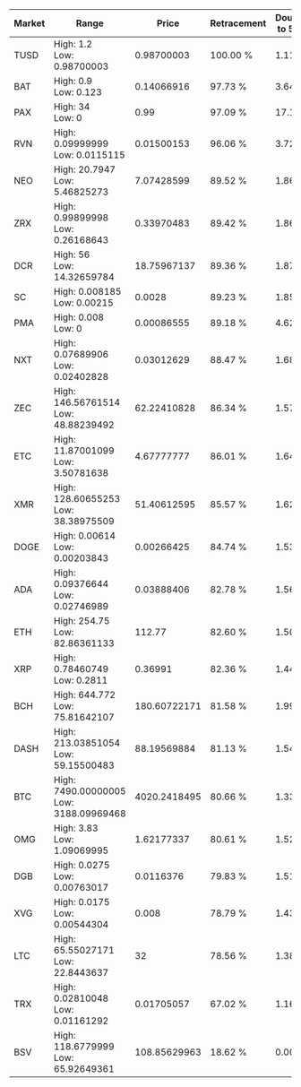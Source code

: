 | Market | Range | Price| Retracement | Doubles to 50% |
| --- | --- | --- | --- | --- |
| TUSD | High: 1.2<br />Low: 0.98700003 | 0.98700003 | 100.00 % | 1.11 |
| BAT | High: 0.9<br />Low: 0.123 | 0.14066916 | 97.73 % | 3.64 |
| PAX | High: 34<br />Low: 0 | 0.99 | 97.09 % | 17.17 |
| RVN | High: 0.09999999<br />Low: 0.0115115 | 0.01500153 | 96.06 % | 3.72 |
| NEO | High: 20.7947<br />Low: 5.46825273 | 7.07428599 | 89.52 % | 1.86 |
| ZRX | High: 0.99899998<br />Low: 0.26168643 | 0.33970483 | 89.42 % | 1.86 |
| DCR | High: 56<br />Low: 14.32659784 | 18.75967137 | 89.36 % | 1.87 |
| SC | High: 0.008185<br />Low: 0.00215 | 0.0028 | 89.23 % | 1.85 |
| PMA | High: 0.008<br />Low: 0 | 0.00086555 | 89.18 % | 4.62 |
| NXT | High: 0.07689906<br />Low: 0.02402828 | 0.03012629 | 88.47 % | 1.68 |
| ZEC | High: 146.56761514<br />Low: 48.88239492 | 62.22410828 | 86.34 % | 1.57 |
| ETC | High: 11.87001099<br />Low: 3.50781638 | 4.67777777 | 86.01 % | 1.64 |
| XMR | High: 128.60655253<br />Low: 38.38975509 | 51.40612595 | 85.57 % | 1.62 |
| DOGE | High: 0.00614<br />Low: 0.00203843 | 0.00266425 | 84.74 % | 1.53 |
| ADA | High: 0.09376644<br />Low: 0.02746989 | 0.03888406 | 82.78 % | 1.56 |
| ETH | High: 254.75<br />Low: 82.86361133 | 112.77 | 82.60 % | 1.50 |
| XRP | High: 0.78460749<br />Low: 0.2811 | 0.36991 | 82.36 % | 1.44 |
| BCH | High: 644.772<br />Low: 75.81642107 | 180.60722171 | 81.58 % | 1.99 |
| DASH | High: 213.03851054<br />Low: 59.15500483 | 88.19569884 | 81.13 % | 1.54 |
| BTC | High: 7490.00000005<br />Low: 3188.09969468 | 4020.2418495 | 80.66 % | 1.33 |
| OMG | High: 3.83<br />Low: 1.09069995 | 1.62177337 | 80.61 % | 1.52 |
| DGB | High: 0.0275<br />Low: 0.00763017 | 0.0116376 | 79.83 % | 1.51 |
| XVG | High: 0.0175<br />Low: 0.00544304 | 0.008 | 78.79 % | 1.43 |
| LTC | High: 65.55027171<br />Low: 22.8443637 | 32 | 78.56 % | 1.38 |
| TRX | High: 0.02810048<br />Low: 0.01161292 | 0.01705057 | 67.02 % | 1.16 |
| BSV | High: 118.6779999<br />Low: 65.92649361 | 108.85629963 | 18.62 % | 0.00 |
